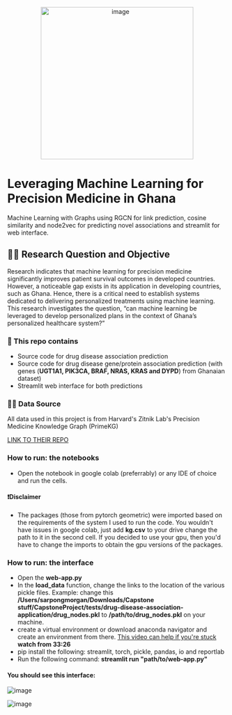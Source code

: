 <p align="center">
  <img width="350" alt="image" src="https://github.com/user-attachments/assets/2a632e68-d002-4c2c-9b5b-37a4185d1274">
</p>

# Leveraging Machine Learning for Precision Medicine in Ghana
Machine Learning with Graphs using RGCN for link prediction, cosine similarity and node2vec for predicting novel associations and streamlit for web interface.

## 🙌🏽 Research Question and Objective
Research indicates that machine learning for precision medicine significantly improves patient survival outcomes in developed countries. However, a noticeable gap exists in its application in developing countries, such as Ghana. Hence, there is a critical need to establish systems dedicated to delivering personalized treatments using machine learning. This research investigates the question, “can machine learning be leveraged to develop personalized plans in the context of Ghana’s personalized healthcare system?”

### 🚀 This repo contains
- Source code for drug disease association prediction
- Source code for drug disease gene/protein association prediction (with genes (**UGT1A1, PIK3CA, BRAF, NRAS, KRAS and DYPD**) from Ghanaian dataset)
- Streamlit web interface for both predictions


### 🫶🏽 Data Source
All data used in this project is from Harvard's Zitnik Lab's Precision Medicine Knowledge Graph (PrimeKG)

[LINK TO THEIR REPO](https://github.com/mims-harvard/PrimeKG)

### How to run: the notebooks
- Open the notebook in google colab (preferrably) or any IDE of choice and run the cells.

#### ❗Disclaimer
- The packages (those from pytorch geometric) were imported based on the requirements of the system I used to run the code. You wouldn't have issues in google colab, just add **kg.csv** to your drive change the path to it in the second cell. If you decided to use your gpu, then you'd have to change the imports to obtain the gpu versions of the packages.

### How to run: the interface
- Open the **web-app.py**
- In the **load_data** function, change the links to the location of the various pickle files. Example: change this **/Users/sarpongmorgan/Downloads/Capstone stuff/CapstoneProject/tests/drug-disease-association-application/drug_nodes.pkl** to **/path/to/drug_nodes.pkl** on your machine.
- create a virtual environment or download anaconda navigator and create an environment from there. [This video can help if you're stuck](https://www.youtube.com/watch?v=WLwjvWq0GWA) **watch from 33:26**
- pip install the following: streamlit, torch, pickle, pandas, io and reportlab
- Run the following command: **streamlit run "path/to/web-app.py"**

#### You should see this interface:

![image](https://github.com/user-attachments/assets/192d9b4e-ff90-4dcb-84fc-e0253b5cd6de)

![image](https://github.com/user-attachments/assets/2ad1c4d7-a09e-4606-b047-3bd082c92a87)


